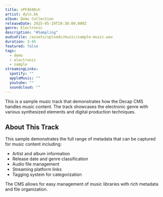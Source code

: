 ```yaml
---
title: nPF4k98sh
artist: dyln.bk
album: Demo Collection
releaseDate: 2025-05-29T19:38:00.000Z
genre: Electronic
description: "#Sampling"
audioFile: /assets/uploads/music/sample-music.wav
duration: 3:45
featured: false
tags:
  - demo
  - electronic
  - sample
streamingLinks:
  spotify: ""
  appleMusic: ""
  youtube: ""
  soundcloud: ""
---
```


This is a sample music track that demonstrates how the Decap CMS handles music content. The track showcases the electronic genre with various synthesized elements and digital production techniques.

## About This Track

This sample demonstrates the full range of metadata that can be captured for music content including:
- Artist and album information
- Release date and genre classification
- Audio file management
- Streaming platform links
- Tagging system for categorization

The CMS allows for easy management of music libraries with rich metadata and file organization.
